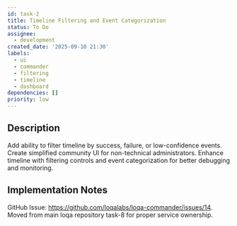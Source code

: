 ```yaml
---
id: task-2
title: Timeline Filtering and Event Categorization
status: To Do
assignee:
  - development
created_date: '2025-09-10 21:30'
labels:
  - ui
  - commander
  - filtering
  - timeline
  - dashboard
dependencies: []
priority: low
---
```


## Description

Add ability to filter timeline by success, failure, or low-confidence events. Create simplified community UI for non-technical administrators. Enhance timeline with filtering controls and event categorization for better debugging and monitoring.

## Implementation Notes

GitHub Issue: https://github.com/loqalabs/loqa-commander/issues/14. Moved from main loqa repository task-8 for proper service ownership.
